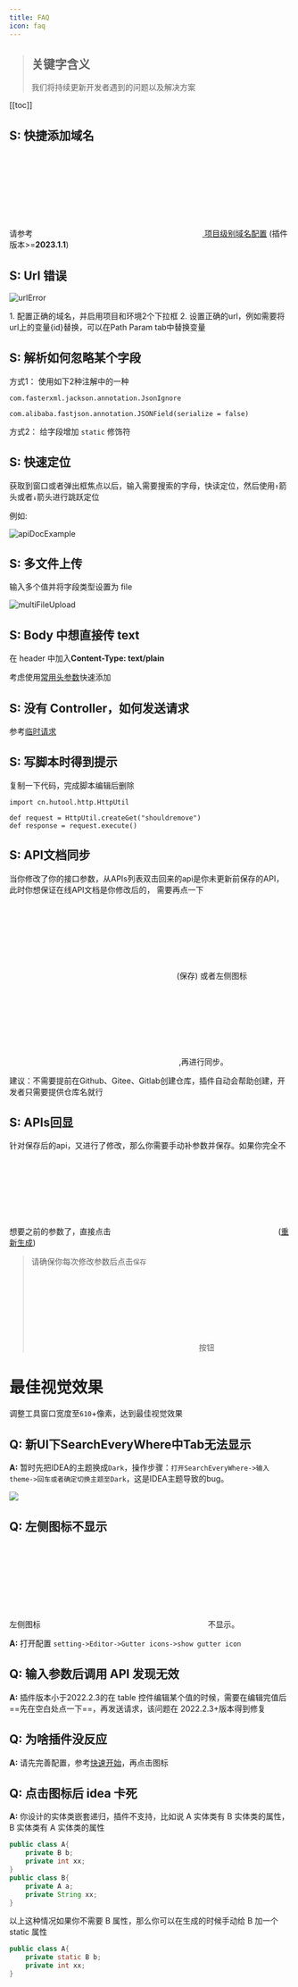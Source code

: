 ```yaml
---
title: FAQ
icon: faq
---
```


> 关键字含义
> <Badge text="S: 技巧" color="#087CFA" /> <Badge text="Q: 问题" color="#FE2857" /> <Badge text="A: 答案" color="#21D789" />  
>  ---
> 我们将持续更新开发者遇到的问题以及解决方案 

[[toc]]
## S: 快捷添加域名
请参考 [<svg class="icon svg-icon" aria-hidden="true"><use xlink:href="#icon-domainConfig"></use></svg> 项目级别域名配置](./features/projectLevelDomainConfig.md)
(插件版本>=**2023.1.1**)

## S: Url 错误

![urlError](/img/skill/urlError.png)

<Badge text="解决办法" type="tip" />
1. 配置正确的域名，并启用项目和环境2个下拉框
2. 设置正确的url，例如需要将url上的变量{id}替换，可以在Path Param tab中替换变量

## S: 解析如何忽略某个字段
方式1： 使用如下2种注解中的一种
```
com.fasterxml.jackson.annotation.JsonIgnore

com.alibaba.fastjson.annotation.JSONField(serialize = false)
```

方式2： 给字段增加 `static` 修饰符

## S: 快速定位

获取到窗口或者弹出框焦点以后，输入需要搜索的字母，快读定位，然后使用`↑`箭头或者`↓`箭头进行跳跃定位

例如:

![apiDocExample](/img/apiPreview.gif)

## S: 多文件上传

输入多个值并将字段类型设置为 file

![multiFileUpload](/img/skill/multiFileUpload.png)

## S: Body 中想直接传 text

在 header 中加入**Content-Type: text/plain**

考虑使用[常用头参数](./features/commonHeader.md)快速添加

## S: 没有 Controller，如何发送请求

参考[临时请求](./features/tempRequest.md)

## S: 写脚本时得到提示
复制一下代码，完成脚本编辑后删除
```
import cn.hutool.http.HttpUtil

def request = HttpUtil.createGet("shouldremove")
def response = request.execute()
```

## S: API文档同步

当你修改了你的接口参数，从APIs列表双击回来的api是你未更新前保存的API，此时你想保证在线API文档是你修改后的，
需要再点一下 <svg class="icon svg-icon" aria-hidden="true"><use xlink:href="#icon-saveNew"></use></svg>(保存) 或者左侧图标 <svg class="icon svg-icon" aria-hidden="true"><use xlink:href="#icon-restfulFastRequest"></use></svg> ,再进行同步。

建议：不需要提前在Github、Gitee、Gitlab创建仓库，插件自动会帮助创建，开发者只需要提供仓库名就行

## S: APIs回显

针对保存后的api，又进行了修改，那么你需要手动补参数并保存。如果你完全不想要之前的参数了，直接点击<svg class="icon svg-icon" aria-hidden="true"><use xlink:href="#icon-regenerate"></use></svg>([重新生成](/guide/features/regenerate.md))

> 请确保你每次修改参数后点击`保存`<svg class="icon svg-icon" aria-hidden="true"><use xlink:href="#icon-saveNew"></use></svg>按钮

# 最佳视觉效果
调整工具窗口宽度至`610`+像素，达到最佳视觉效果

## Q: 新UI下SearchEveryWhere中Tab无法显示

**A:** 暂时先把IDEA的主题换成`Dark`，操作步骤：`打开SearchEveryWhere->输入theme->回车或者确定切换主题至Dark`，这是IDEA主题导致的bug。

![](/img/faq/searchEveryWhereError.png)

## Q: 左侧图标不显示
左侧图标<svg class="icon svg-icon" aria-hidden="true"><use xlink:href="#icon-restfulFastRequest"></use></svg>不显示。

**A:** 打开配置 `setting->Editor->Gutter icons->show gutter icon`

## Q: 输入参数后调用 API 发现无效

**A:** 插件版本小于2022.2.3的在 table 控件编辑某个值的时候，需要在编辑完值后==先在空白处点一下==，再发送请求，该问题在 2022.2.3+版本得到修复

## Q: 为啥插件没反应

**A:** 请先完善配置，参考[快速开始](/guide/getstarted/start.md)，再点击图标

## Q: 点击图标后 idea 卡死

**A:** 你设计的实体类嵌套递归，插件不支持，比如说 A 实体类有 B 实体类的属性，B 实体类有 A 实体类的属性

```java
public class A{
    private B b;
    private int xx;
}
public class B{
    private A a;
    private String xx;
}
```

以上这种情况如果你不需要 B 属性，那么你可以在生成的时候手动给 B 加一个 static 属性

```java
public class A{
    private static B b;
    private int xx;
}
```
